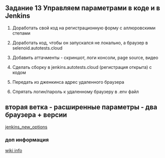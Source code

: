 ## Задание 13 Управляем параметрами в коде и в Jenkins

1. Доработать свой код на регистрационную форму с аллюровскими степами

2. Доработать код, чтобы он запускался не локально, а браузер в selenoid.autotests.cloud

3. Добавить аттачменты - скриншот, логи консоли, page source, видео

4. Сделать сборку в jenkins.autotests.cloud (регистрация открыта) с кодом

5. Передать из дженкинса адрес удаленного браузера

6. Спрятать логин/пароль к удаленному браузеру в .env файл

## вторая ветка - расширенные параметры  - два браузера + версии

[jenkins_new_options](https://github.com/MDN78/qa_guru_python_10_13/tree/jenkins_new_options)



### доп информация

[wiki info](https://github.com/MDN78/qa_guru_python_10_13/wiki)

